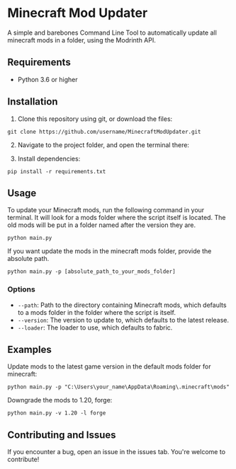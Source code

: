 # Minecraft Mod Updater

A simple and barebones Command Line Tool to automatically update all minecraft mods in a folder, using the Modrinth API.

## Requirements

- Python 3.6 or higher

## Installation

1. Clone this repository using git, or download the files:

```terminal
git clone https://github.com/username/MinecraftModUpdater.git
```

2. Navigate to the project folder, and open the terminal there:

3. Install dependencies:

```terminal
pip install -r requirements.txt
```

## Usage

To update your Minecraft mods, run the following command in your terminal. It will look for a mods folder where the script itself is located. The old mods will be put in a folder named after the version they are.

```terminal
python main.py
```

If you want update the mods in the minecraft mods folder, provide the absolute path.

```terminal
python main.py -p [absolute_path_to_your_mods_folder]
```

### Options

- `--path`: Path to the directory containing Minecraft mods, which defaults to a mods folder in the folder where the script is itself.
- `--version`: The version to update to, which defaults to the latest release.
- `--loader`: The loader to use, which defaults to fabric.

## Examples

Update mods to the latest game version in the default mods folder for minecraft:

```terminal
python main.py -p "C:\Users\your_name\AppData\Roaming\.minecraft\mods"
```

Downgrade the mods to 1.20, forge:

```terminal
python main.py -v 1.20 -l forge
```

## Contributing and Issues

If you encounter a bug, open an issue in the issues tab. You're welcome to contribute!
